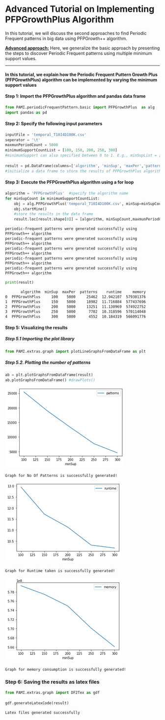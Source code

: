 # Advanced Tutorial on Implementing PFPGrowthPlus Algorithm

In this tutorial, we will discuss the second approaches to find Periodic Frequent patterns in big data using PFPGrowth++ algorithm.

[__Advanced approach:__](#advApproach) Here, we generalize the basic approach by presenting the steps to discover Periodic Frequent patterns using multiple minimum support values.

***

#### In this tutorial, we explain how the Periodic Frequent Puttern Growth Plus (PFPGrowthPlus) algorithm  can be implemented by varying the minimum support values

#### Step 1: Import the PFPGrowthPlus algorithm and pandas data frame


```python
from PAMI.periodicFrequentPattern.basic import PFPGrowthPlus  as alg
import pandas as pd
```

#### Step 2: Specify the following input parameters


```python
inputFile = 'temporal_T10I4D100K.csv'
seperator = '\t'
maxmunPeriodCount = 5000
minimumSupportCountList = [100, 150, 200, 250, 300] 
#minimumSupport can also specified between 0 to 1. E.g., minSupList = [0.005, 0.006, 0.007, 0.008, 0.009]

result = pd.DataFrame(columns=['algorithm', 'minSup', 'maxPer','patterns', 'runtime', 'memory']) 
#initialize a data frame to store the results of PFPGrowthPlus algorithm
```

#### Step 3: Execute the PFPGrowthPlus algorithm using a for loop


```python
algorithm = 'PFPGrowthPlus'  #specify the algorithm name
for minSupCount in minimumSupportCountList:
    obj = alg.PFPGrowthPlus('temporal_T10I4D100K.csv', minSup=minSupCount,maxPer=maxmunPeriodCount, sep=seperator)
    obj.startMine()
    #store the results in the data frame
    result.loc[result.shape[0]] = [algorithm, minSupCount,maxmunPeriodCount, len(obj.getPatterns()), obj.getRuntime(), obj.getMemoryRSS()]

```

    periodic-frequent patterns were generated successfully using PFPGrowth++ algorithm 
    periodic-frequent patterns were generated successfully using PFPGrowth++ algorithm 
    periodic-frequent patterns were generated successfully using PFPGrowth++ algorithm 
    periodic-frequent patterns were generated successfully using PFPGrowth++ algorithm 
    periodic-frequent patterns were generated successfully using PFPGrowth++ algorithm 



```python
print(result)
```

           algorithm  minSup  maxPer  patterns    runtime     memory
    0  PFPGrowthPlus     100    5000     25462  12.942107  579301376
    1  PFPGrowthPlus     150    5000     18982  11.716884  577437696
    2  PFPGrowthPlus     200    5000     13251  11.130969  574922752
    3  PFPGrowthPlus     250    5000      7702  10.318596  570114048
    4  PFPGrowthPlus     300    5000      4552  10.184319  566091776


#### Step 5: Visualizing the results

##### Step 5.1 Importing the plot library


```python
from PAMI.extras.graph import plotLineGraphsFromDataFrame as plt
```

##### Step 5.2. Plotting the number of patterns


```python
ab = plt.plotGraphsFromDataFrame(result)
ab.plotGraphsFromDataFrame() #drawPlots()
```


    
![png](output_15_0.png)
    


    Graph for No Of Patterns is successfully generated!



    
![png](output_15_2.png)
    


    Graph for Runtime taken is successfully generated!



    
![png](output_15_4.png)
    


    Graph for memory consumption is successfully generated!


### Step 6: Saving the results as latex files

```python
from PAMI.extras.graph import DF2Tex as gdf

gdf.generateLatexCode(result)
```

    Latex files generated successfully


